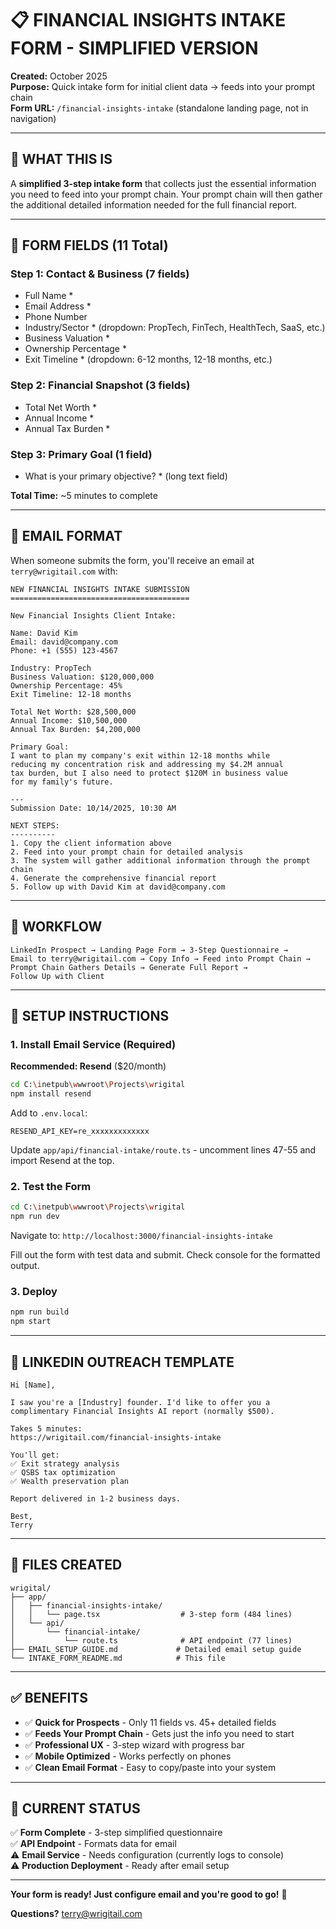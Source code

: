 # 📋 FINANCIAL INSIGHTS INTAKE FORM - SIMPLIFIED VERSION

**Created:** October 2025  
**Purpose:** Quick intake form for initial client data → feeds into your prompt chain  
**Form URL:** `/financial-insights-intake` (standalone landing page, not in navigation)

---

## 🎯 WHAT THIS IS

A **simplified 3-step intake form** that collects just the essential information you need to feed into your prompt chain. Your prompt chain will then gather the additional detailed information needed for the full financial report.

---

## 📝 FORM FIELDS (11 Total)

### **Step 1: Contact & Business (7 fields)**
- Full Name *
- Email Address *
- Phone Number
- Industry/Sector * (dropdown: PropTech, FinTech, HealthTech, SaaS, etc.)
- Business Valuation *
- Ownership Percentage *
- Exit Timeline * (dropdown: 6-12 months, 12-18 months, etc.)

### **Step 2: Financial Snapshot (3 fields)**
- Total Net Worth *
- Annual Income *
- Annual Tax Burden *

### **Step 3: Primary Goal (1 field)**
- What is your primary objective? * (long text field)

**Total Time:** ~5 minutes to complete

---

## 📧 EMAIL FORMAT

When someone submits the form, you'll receive an email at `terry@wrigitail.com` with:

```
NEW FINANCIAL INSIGHTS INTAKE SUBMISSION
========================================

New Financial Insights Client Intake:

Name: David Kim
Email: david@company.com
Phone: +1 (555) 123-4567

Industry: PropTech
Business Valuation: $120,000,000
Ownership Percentage: 45%
Exit Timeline: 12-18 months

Total Net Worth: $28,500,000
Annual Income: $10,500,000
Annual Tax Burden: $4,200,000

Primary Goal:
I want to plan my company's exit within 12-18 months while 
reducing my concentration risk and addressing my $4.2M annual 
tax burden, but I also need to protect $120M in business value 
for my family's future.

---
Submission Date: 10/14/2025, 10:30 AM

NEXT STEPS:
----------
1. Copy the client information above
2. Feed into your prompt chain for detailed analysis
3. The system will gather additional information through the prompt chain
4. Generate the comprehensive financial report
5. Follow up with David Kim at david@company.com
```

---

## 🔄 WORKFLOW

```
LinkedIn Prospect → Landing Page Form → 3-Step Questionnaire → 
Email to terry@wrigitail.com → Copy Info → Feed into Prompt Chain →
Prompt Chain Gathers Details → Generate Full Report → 
Follow Up with Client
```

---

## 🚀 SETUP INSTRUCTIONS

### **1. Install Email Service (Required)**

**Recommended: Resend** ($20/month)

```bash
cd C:\inetpub\wwwroot\Projects\wrigital
npm install resend
```

Add to `.env.local`:
```
RESEND_API_KEY=re_xxxxxxxxxxxxx
```

Update `app/api/financial-intake/route.ts` - uncomment lines 47-55 and import Resend at the top.

### **2. Test the Form**

```bash
cd C:\inetpub\wwwroot\Projects\wrigital
npm run dev
```

Navigate to: `http://localhost:3000/financial-insights-intake`

Fill out the form with test data and submit. Check console for the formatted output.

### **3. Deploy**

```bash
npm run build
npm start
```

---

## 📱 LINKEDIN OUTREACH TEMPLATE

```
Hi [Name],

I saw you're a [Industry] founder. I'd like to offer you a 
complimentary Financial Insights AI report (normally $500).

Takes 5 minutes:
https://wrigitail.com/financial-insights-intake

You'll get:
✅ Exit strategy analysis
✅ QSBS tax optimization
✅ Wealth preservation plan

Report delivered in 1-2 business days.

Best,
Terry
```

---

## 📁 FILES CREATED

```
wrigital/
├── app/
│   ├── financial-insights-intake/
│   │   └── page.tsx                  # 3-step form (484 lines)
│   └── api/
│       └── financial-intake/
│           └── route.ts              # API endpoint (77 lines)
├── EMAIL_SETUP_GUIDE.md             # Detailed email setup guide
└── INTAKE_FORM_README.md            # This file
```

---

## ✅ BENEFITS

- ✅ **Quick for Prospects** - Only 11 fields vs. 45+ detailed fields
- ✅ **Feeds Your Prompt Chain** - Gets just the info you need to start
- ✅ **Professional UX** - 3-step wizard with progress bar
- ✅ **Mobile Optimized** - Works perfectly on phones
- ✅ **Clean Email Format** - Easy to copy/paste into your system

---

## 🔐 CURRENT STATUS

✅ **Form Complete** - 3-step simplified questionnaire  
✅ **API Endpoint** - Formats data for email  
⚠️ **Email Service** - Needs configuration (currently logs to console)  
⚠️ **Production Deployment** - Ready after email setup  

---

**Your form is ready! Just configure email and you're good to go!** 🚀

**Questions?** terry@wrigitail.com
